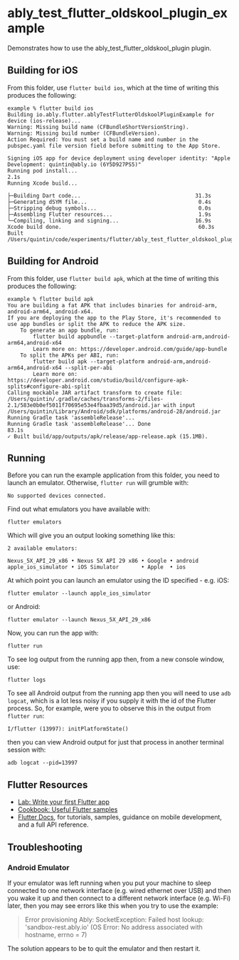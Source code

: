 # ably_test_flutter_oldskool_plugin_example

Demonstrates how to use the ably_test_flutter_oldskool_plugin plugin.

## Building for iOS

From this folder, use `flutter build ios`, which at the time of writing this produces the following:

    example % flutter build ios
    Building io.ably.flutter.ablyTestFlutterOldskoolPluginExample for device (ios-release)...
    Warning: Missing build name (CFBundleShortVersionString).
    Warning: Missing build number (CFBundleVersion).
    Action Required: You must set a build name and number in the pubspec.yaml file version field before submitting to the App Store.
    
    Signing iOS app for device deployment using developer identity: "Apple Development: quintin@ably.io (6Y5D927PS5)"
    Running pod install...                                              2.1s
    Running Xcode build...                                                  
                                                    
    ├─Building Dart code...                                    31.3s
    ├─Generating dSYM file...                                   0.4s
    ├─Stripping debug symbols...                                0.0s
    ├─Assembling Flutter resources...                           1.9s
    └─Compiling, linking and signing...                        16.9s
    Xcode build done.                                           60.3s
    Built /Users/quintin/code/experiments/flutter/ably_test_flutter_oldskool_plugin/example/build/ios/iphoneos/Runner.app.

## Building for Android

From this folder, use `flutter build apk`, which at the time of writing this produces the following:

    example % flutter build apk
    You are building a fat APK that includes binaries for android-arm, android-arm64, android-x64.
    If you are deploying the app to the Play Store, it's recommended to use app bundles or split the APK to reduce the APK size.
        To generate an app bundle, run:
            flutter build appbundle --target-platform android-arm,android-arm64,android-x64
            Learn more on: https://developer.android.com/guide/app-bundle
        To split the APKs per ABI, run:
            flutter build apk --target-platform android-arm,android-arm64,android-x64 --split-per-abi
            Learn more on:  https://developer.android.com/studio/build/configure-apk-splits#configure-abi-split
    Calling mockable JAR artifact transform to create file: /Users/quintin/.gradle/caches/transforms-2/files-2.1/583e0b0ef5011f70695e53e4fbaa39d5/android.jar with input /Users/quintin/Library/Android/sdk/platforms/android-28/android.jar
    Running Gradle task 'assembleRelease'...                                
    Running Gradle task 'assembleRelease'... Done                      83.1s
    ✓ Built build/app/outputs/apk/release/app-release.apk (15.1MB).

## Running

Before you can run the example application from this folder, you need to launch an emulator.
Otherwise, `flutter run` will grumble with:

    No supported devices connected.

Find out what emulators you have available with:

    flutter emulators

Which will give you an output looking something like this:

    2 available emulators:
    
    Nexus_5X_API_29_x86 • Nexus 5X API 29 x86 • Google • android
    apple_ios_simulator • iOS Simulator       • Apple  • ios

At which point you can launch an emulator using the ID specified - e.g. iOS:

    flutter emulator --launch apple_ios_simulator

or Android:

    flutter emulator --launch Nexus_5X_API_29_x86

Now, you can run the app with:

    flutter run

To see log output from the running app then, from a new console window, use:

    flutter logs

To see all Android output from the running app then you will need to use `adb logcat`, which is a
lot less noisy if you supply it with the id of the Flutter process. So, for example, were you to
observe this in the output from `flutter run`:

    I/flutter (13997): initPlatformState()

then you can view Android output for just that process in another terminal session with:

    adb logcat --pid=13997

## Flutter Resources

- [Lab: Write your first Flutter app](https://flutter.dev/docs/get-started/codelab)
- [Cookbook: Useful Flutter samples](https://flutter.dev/docs/cookbook)
- [Flutter Docs](https://flutter.dev/docs), for tutorials,
samples, guidance on mobile development, and a full API reference.

## Troubleshooting

### Android Emulator

If your emulator was left running when you put your machine to sleep connected to one network interface (e.g. wired ethernet over USB) and then you wake it up and then connect to a different network interface (e.g. Wi-Fi) later, then you may see errors like this when you try to use the example:

> Error provisioning Ably: SocketException: Failed host lookup: 'sandbox-rest.ably.io' (OS Error: No address associated with hostname, errno = 7)

The solution appears to be to quit the emulator and then restart it.

